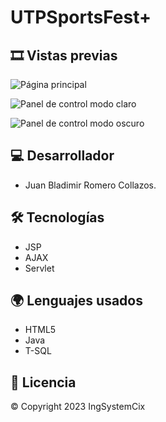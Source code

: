 # UTPSportsFest+

## 🎞 Vistas previas

![Página principal](https://github.com/INGSYSTEM/UTPSportsFestPlus/blob/main/pagina_principal.png?raw=true "Ilustración 1: Imagen propia donde se muestra la página principal")

![Panel de control modo claro](https://github.com/INGSYSTEM/UTPSportsFestPlus/blob/main/panel_de_control_claro.png?raw=true "Ilustración 2: Imagen propia donde se muestra el panel de control en modo claro")

![Panel de control modo oscuro](https://github.com/INGSYSTEM/UTPSportsFestPlus/blob/main/panel_de_control_oscuro.png?raw=true "Ilustración 3: Imagen propia donde se muestra el panel de control en modo oscuro")

## 💻 Desarrollador

- Juan Bladimir Romero Collazos.

## 🛠 Tecnologías

- JSP
- AJAX
- Servlet

## 🌍 Lenguajes usados

- HTML5
- Java
- T-SQL

## 📑 Licencia

© Copyright 2023 IngSystemCix
